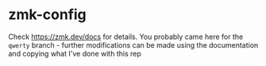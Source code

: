 # zmk-config
Check https://zmk.dev/docs for details.
You probably came here for the `qwerty` branch - further modifications can be made using the documentation and copying what I've done with this rep
